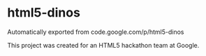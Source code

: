 # html5-dinos
Automatically exported from code.google.com/p/html5-dinos

This project was created for an HTML5 hackathon team at Google.
